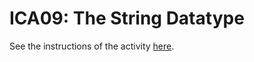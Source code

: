 # ICA09: The String Datatype
See the instructions of the activity [here](https://docs.google.com/document/d/1u5dbEDOwXD85CTtqNbouIUvMA5xP53PwqoQtsWTgxGE/preview).
